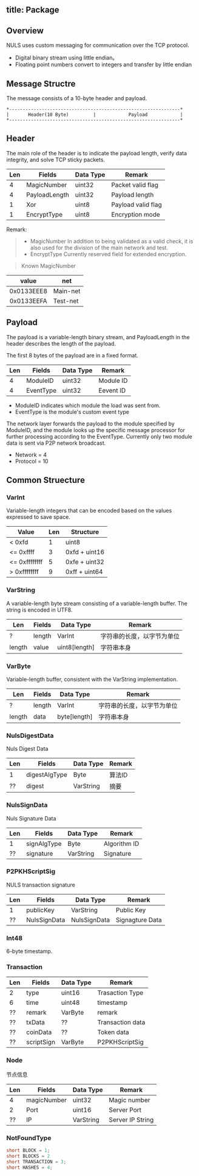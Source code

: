 title: Package
---------

## Overview

NULS uses custom messaging for communication over the TCP protocol.

- Digital binary stream using little endian。
- Floating point numbers convert to integers and transfer by little endian

## Message Structre

The message consists of a 10-byte header and payload.

```
*---------------------------------------------------------------*
|       Header(10 Byte)         |            Payload            |
*---------------------------------------------------------------*
```

## Header

The main role of the header is to indicate the payload length, verify data integrity, and solve TCP sticky packets.

| Len  | Fields            | Data Type   | Remark               |
| ---- | ----------------- | ------ | ---------------- |
| 4    | MagicNumber       | uint32 | Packet valid flag        |
| 4    | PayloadLength     | uint32 | Payload length    |
| 1    | Xor               | uint8  | Payload valid flag |
| 1    | EncryptType       | uint8  | Encryption mode   |

Remark:
> - MagicNumber In addition to being validated as a valid check, it is also used for the division of the main network and test.
> - EncryptType Currently reserved field for extended encryption.

> Known MagicNumber

|value|net|
|:---:|---|
|0x0133EEE8| Main-net|
|0x0133EEFA| Test-net|

## Payload

The payload is a variable-length binary stream, and PayloadLength in the header describes the length of the payload.

The first 8 bytes of the payload are in a fixed format.

| Len  | Fields            | Data Type   | Remark               |
| ---- | --------- | ------ | ---- |
| 4    | ModuleID  | uint32 | Module ID |
| 4    | EventType | uint32 | Eevent ID |

- ModuleID indicates which module the load was sent from.
- EventType is the module's custom event type

The network layer forwards the payload to the module specified by ModuleID, and the module looks up the specific message processor for further processing according to the EventType.
Currently only two module data is sent via P2P network broadcast.

- Network = 4
- Protocol = 10

## Common Struecture

### VarInt

Variable-length integers that can be encoded based on the values expressed to save space.

| Value         | Len  | Structure            |
| ------------- | ---- | ------------- |
| < 0xfd        | 1    | uint8         |
| <= 0xffff     | 3    | 0xfd + uint16 |
| <= 0xffffffff | 5    | 0xfe + uint32 |
| > 0xffffffff  | 9    | 0xff + uint64 |

### VarString

A variable-length byte stream consisting of a variable-length buffer. The string is encoded in UTF8.

| Len  | Fields            | Data Type   | Remark               |
| ------ | ------ | ------------- | ------------- |
| ?      | length | VarInt        | 字符串的长度，以字节为单位 |
| length | value  | uint8[length] | 字符串本身         |

### VarByte

Variable-length buffer, consistent with the VarString implementation.

| Len  | Fields            | Data Type   | Remark               |
| ------ | ------ | ------------ | ------------- |
| ?      | length | VarInt       | 字符串的长度，以字节为单位 |
| length | data   | byte[length] | 字符串本身         |

### NulsDigestData

Nuls Digest Data

| Len  | Fields            | Data Type   | Remark               |
| ---- | ------------- | --------- | ---- |
| 1    | digestAlgType | Byte      | 算法ID |
| ??   | digest        | VarString | 摘要   |

### NulsSignData

Nuls Signature Data

| Len  | Fields            | Data Type   | Remark               |
| ---- | ----------- | --------- | ---- |
| 1    | signAlgType | Byte      | Algorithm ID |
| ??   | signature   | VarString | Signature |



### P2PKHScriptSig

NULS transaction signature

| Len  | Fields            | Data Type   | Remark               |
| ---- | ------------ | ------------ | ---- |
| 1    | publicKey    | VarString    | Public Key   |
| ??   | NulsSignData | NulsSignData | Signagture Data |

### Int48

6-byte timestamp.

### Transaction

| Len  | Fields            | Data Type   | Remark               |
| ---- | ---------- | ------- | -------------- |
| 2    | type       | uint16  | Trasaction Type           |
| 6    | time       | uint48  | timestamp            |
| ??   | remark     | VarByte | remark             |
| ??   | txData     | ??      | Transaction data           |
| ??   | coinData   | ??      | Token data           |
| ??   | scriptSign | VarByte | P2PKHScriptSig |

### Node

节点信息

| Len  | Fields            | Data Type   | Remark               |
| ---- | ----------- | --------- | ------ |
| 4    | magicNumber | uint32    | Magic number    |
| 2    | Port        | uint16    | Server Port |
| ??   | IP          | VarString | Server IP String   |

### NotFoundType

```java
short BLOCK = 1;
short BLOCKS = 2
short TRANSACTION = 3;
short HASHES = 4;
```
